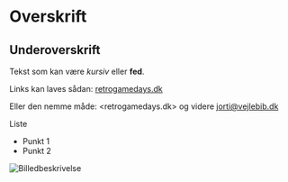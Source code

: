 <!-- BEGIN ARISE ------------------------------
Title:: "Arkaden Vender Tilbage!"

Author:: "Retro Game Days"
Description:: "Beskrivelse"
Language:: "dk"
Thumbnail:: ""
Published Date:: "2025-05-02"
Modified Date:: "2025-05-02"

---- END ARISE \\ DO NOT MODIFY THIS LINE ---->

# Overskrift

## Underoverskrift

Tekst som kan være *kursiv* eller **fed**.

Links kan laves sådan: [retrogamedays.dk](retrogamedays.dk "Valgfri tooltip")

Eller den nemme måde: <retrogamedays.dk> og videre <jorti@vejlebib.dk>

Liste
* Punkt 1
* Punkt 2

![](billede.jpg "Billedbeskrivelse")
